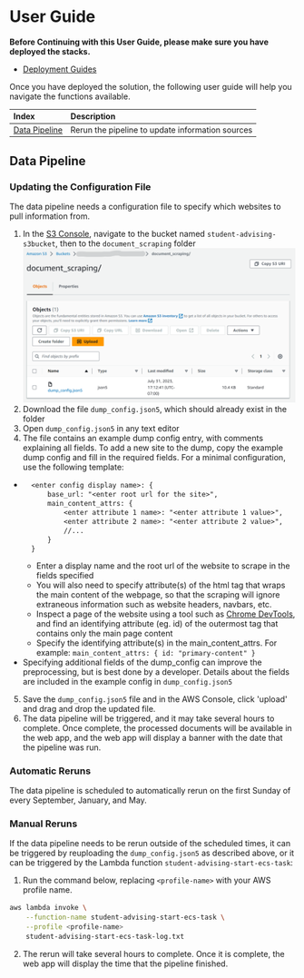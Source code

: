 # User Guide

**Before Continuing with this User Guide, please make sure you have deployed the stacks.**

- [Deployment Guides](./DeploymentGuide.md)

Once you have deployed the solution, the following user guide will help you navigate the functions available.

| Index                                        | Description                                           |
| :------------------------------------------  | :---------------------------------------------------- |
| [Data Pipeline](#data-pipeline)              | Rerun the pipeline to update information sources      |

## Data Pipeline

### Updating the Configuration File
The data pipeline needs a configuration file to specify which websites to pull information from.
1. In the [S3 Console](https://s3.console.aws.amazon.com/s3/home?region=us-west-2#), navigate to the bucket named `student-advising-s3bucket`, then to the `document_scraping` folder
![AWS S3 bucket](./images/s3_bucket_config.png)
2. Download the file `dump_config.json5`, which should already exist in the folder
3. Open `dump_config.json5` in any text editor
4. The file contains an example dump config entry, with comments explaining all fields. To add a new site to the dump, copy the example dump config and fill in the required fields. For a minimal configuration, use the following template:
- ```
    <enter config display name>: {
        base_url: "<enter root url for the site>",
        main_content_attrs: {
            <enter attribute 1 name>: "<enter attribute 1 value>",
            <enter attribute 2 name>: "<enter attribute 2 value>",
            //...
        }
    }
    ```
    - Enter a display name and the root url of the website to scrape in the fields specified
    - You will also need to specify attribute(s) of the html tag that wraps the main content of the webpage, so that the scraping will ignore extraneous information such as website headers, navbars, etc.
    - Inspect a page of the website using a tool such as [Chrome DevTools](https://developer.chrome.com/docs/devtools/open/), and find an identifying attribute (eg. id) of the outermost tag that contains only the main page content
    - Specify the identifying attribute(s) in the main_content_attrs. For example: `main_content_attrs: { id: "primary-content" }`
- Specifying additional fields of the dump_config can improve the preprocessing, but is best done by a developer. Details about the fields are included in the example config in `dump_config.json5`
5. Save the `dump_config.json5` file and in the AWS Console, click 'upload' and drag and drop the updated file.
6. The data pipeline will be triggered, and it may take several hours to complete. Once complete, the processed documents will be available in the web app, and the web app will display a banner with the date that the pipeline was run.

### Automatic Reruns
The data pipeline is scheduled to automatically rerun on the first Sunday of every September, January, and May. 

### Manual Reruns
If the data pipeline needs to be rerun outside of the scheduled times, it can be triggered by reuploading the `dump_config.json5` as described above, or it can be triggered by the Lambda function `student-advising-start-ecs-task`:
1. Run the command below, replacing `<profile-name>` with your AWS profile name.
```bash
aws lambda invoke \
    --function-name student-advising-start-ecs-task \
    --profile <profile-name> 
    student-advising-start-ecs-task-log.txt
```
2. The rerun will take several hours to complete. Once it is complete, the web app will display the time that the pipeline finished.